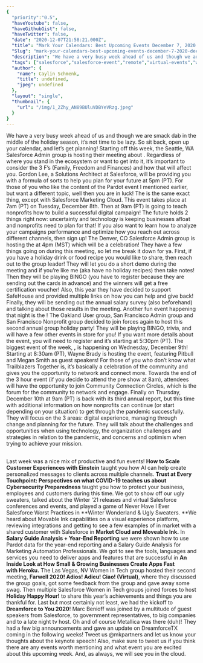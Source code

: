 ```yaml
---
{
  "priority":"0.5",
  "haveYoutube": false,
  "haveGithubGist": false,
  "haveTwitter": false,
  "date": "2020-12-07T21:58:21.000Z",
  "title": "Mark Your Calendars: Best Upcoming Events December 7, 2020 — December 11, 2020",
  "Slug": "mark-your-calendars-best-upcoming-events-december-7-2020-december-11-2020",
  "description": "We have a very busy week ahead of us and though we are smack dab in the middle of the holiday season, it’s not time to be lazy. So sit back, open up your calendar, and let’s get planning!.",
  "tags": ["salesforce","salesforce-event","remote","virtual-events","wfh"],
  "author": {
    "name": Caylin Schmenk,
    "title": undefined,
    "jpeg": undefined
  },
  "layout": "single",
  "thumbnail": {
    "url": "/img/1_2Zhy_AN89BUluVDBYeVRzg.jpeg"
  }
}
---
```

We have a very busy week ahead of us and though we are smack dab in the middle of the holiday season, it’s not time to be lazy. So sit back, open up your calendar, and let’s get planning!
Starting off this week, the Seattle, WA Salesforce Admin group is hosting their meeting about [](https://trailblazercommunitygroups.com/events/details/salesforce-salesforce-admin-group-seattle-united-states-presents-december-7th-seattle-group-meeting/). Regardless of where you stand in the ecosystem or want to get into it, it’s important to consider the 3 F’s (Family, Freedom and Finances) and how that will affect you. Gordon Lee, a Solutions Architect at Salesforce, will be providing you with a formula of sorts to help you plan for your future at 5pm (PT).
For those of you who like the content of the Pardot event I mentioned earlier, but want a different topic, well then you are in luck! The [](https://register.gotowebinar.com/rt/44974834794543887?source=Calendar) is the same exact thing, except with Salesforce Marketing Cloud. This event takes place at 7am (PT) on Tuesday, December 8th.
Then at 9am (PT) [](https://www.salesforce.com/form/sfdo/ngo/optimizing-campaign-performance/) is going to teach nonprofits how to build a successful digital campaign! The future holds 2 things right now: uncertainty and technology is keeping businesses afloat and nonprofits need to plan for that! If you also want to learn how to analyze your campaigns performance and optimize how you reach out across different channels, then sign up!
The Denver, CO Salesforce Admin group is hosting the [](https://trailblazercommunitygroups.com/events/details/salesforce-salesforce-admin-group-denver-united-states-presents-denver-admins-holiday-meeting/) at 4pm (MST) which will be a celebration! They have a few things going on during this meeting, so let me break it down for ya. First, if you have a holiday drink or food recipe you would like to share, then reach out to the group leader! They will let you do a short demo during the meeting and if you’re like me (aka have no holiday recipes) then take notes! Then they will be playing BINGO (you have to register because they are sending out the cards in advance) and the winners will get a free certification voucher! Also, this year they have decided to support SafeHouse and provided multiple links on how you can help and give back! Finally, they will be sending out the annual salary survey (also beforehand) and talking about those results in the meeting.
Another fun event happening that night is the [](https://trailblazercommunitygroups.com/events/details/salesforce-salesforce-user-group-oakland-united-states-presents-2020-joint-holidayarty/)! The Oakland User group, San Francisco Admin group and San Francisco Nonprofit group decided to join forces again to host this second annual group holiday party! They will be playing BINGO, trivia, and will have a few other events in store for you! If you want more details about the event, you will need to register and it’s starting at 5:30pm (PT).
The biggest event of the week, [](https://www.salesforce.org/events/trailblazers-together/)**,** is happening on Wednesday, December 9th! Starting at 8:30am (PT), Wayne Brady is hosting the event, featuring Pitbull and Megan Smith as guest speakers! For those of you who don’t know what Trailblazers Together is, it’s basically a celebration of the community and gives you the opportunity to network and connect more. Towards the end of the 3 hour event (if you decide to attend the pre show at 8am), attendees will have the opportunity to join Community Connection Circles, which is the forum for the community to network and engage.
Finally on Thursday, December 10th at 9am (PT) [](https://www.salesforce.com/form/sfdo/ngo/top-trends-impacting-nonprofits-now/) is back with its third annual report, but this time with additional information on how nonprofits can continue (or start depending on your situation) to get through the pandemic successfully. They will focus on the 3 areas: digital experience, managing through change and planning for the future. They will talk about the challenges and opportunities when using technology, the organization challenges and strategies in relation to the pandemic, and concerns and optimism when trying to achieve your mission.

## 

Last week was a nice mix of productive and fun events! **How to Scale Customer Experiences with Einstein** taught you how AI can help create personalized messages to clients across multiple channels. **Trust at Every Touchpoint: Perspectives on what COVID-19 teaches us about Cybersecurity Preparedness** taught you how to protect your business, employees and customers during this time. We got to show off our ugly sweaters, talked about the Winter ’21 releases and virtual Salesforce conferences and events, and played a game of Never Have I Ever Salesforce Worst Practices in **Winter Wonderland &amp; Ugly Sweaters. **We heard about Movable Ink capabilities on a visual experience platform, reviewing integrations and getting to see a few examples of in market with a shared customer with Salesforce in **Market Cloud and Moveable Ink.**
In **Salary Guide Analysis + Year-End Reporting** we were shown how to use Pardot data for the year-end reporting and a Salary Guide Analysis for Marketing Automation Professionals. We got to see the tools, languages and services you need to deliver apps and features that are successful in **An Inside Look at How Small &amp; Growing Businesses Create Apps Fast with Heroku.**
The Las Vegas, NV Women in Tech group hosted their second meeting, **Farwell 2020! Adios! Adieu! Ciao! (Virtual)**, where they discussed the group goals, got some feedback from the group and gave away some swag. Then multiple Salesforce Women in Tech groups joined forces to host **Holiday Happy Hour!** to share this year’s achievements and things you are thankful for.
Last but most certainly not least, we had the kickoff to **Dreamforce to You 2020**! Marc Benioff was joined by a multitude of guest speakers from Salesforce, to government representatives, to big companies and to a late night tv host. Oh and of course Metallica was there (duh)! They had a few big announcements and gave an update on DreamforceTX coming in the following weeks! Tweet us @mkpartners and let us know your thoughts about the keynote speech!
Also, make sure to tweet us if you think there are any events worth mentioning and what event you are excited about this upcoming week. And, as always, we will see you in the cloud.
